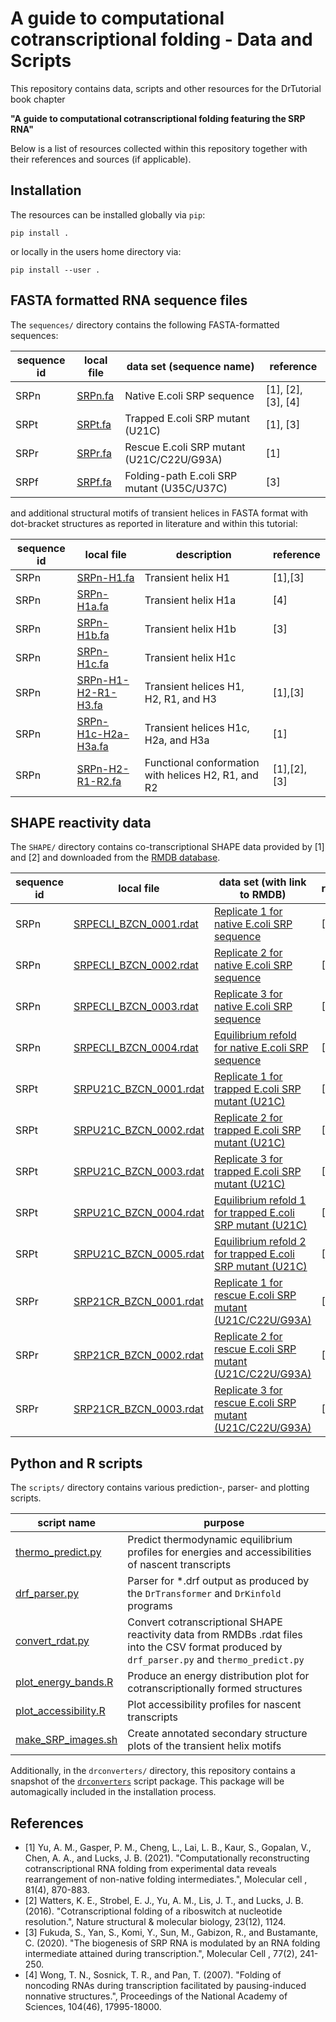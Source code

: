 # A guide to computational cotranscriptional folding - Data and Scripts

This repository contains data, scripts and other resources for the DrTutorial
book chapter

**"A guide to computational cotranscriptional folding featuring the SRP RNA"**

Below is a list of resources collected within this repository together with
their references and sources (if applicable).

## Installation

The resources can be installed globally via `pip`:

```
pip install .
```

or locally in the users home directory via:

```
pip install --user .
```


## FASTA formatted RNA sequence files

The `sequences/` directory contains the following FASTA-formatted
sequences:

| sequence id | local file | data set (sequence name) | reference |
| ----------- | ---------- | ------------------------ | --------- |
| SRPn | [SRPn.fa](sequences/SRPn.fa) | Native E.coli SRP sequence | [1], [2], [3], [4] |
| SRPt | [SRPt.fa](sequences/SRPt.fa) | Trapped E.coli SRP mutant (U21C) | [1], [3] |
| SRPr | [SRPr.fa](sequences/SRPr.fa) | Rescue E.coli SRP mutant (U21C/C22U/G93A) | [1] |
| SRPf | [SRPf.fa](sequences/SRPf.fa) | Folding-path E.coli SRP mutant (U35C/U37C) | [3] |

and additional structural motifs of transient helices in
FASTA format with dot-bracket structures as reported in
literature and within this tutorial:

| sequence id | local file | description | reference |
| ----------- | ---------- | ----------- | --------- |
| SRPn | [SRPn-H1.fa](sequences/SRPn-H1.fa) | Transient helix H1 | [1],[3] |
| SRPn | [SRPn-H1a.fa](sequences/SRPn-H1a.fa) | Transient helix H1a | [4] |
| SRPn | [SRPn-H1b.fa](sequences/SRPn-H1b.fa) | Transient helix H1b | [3] |
| SRPn | [SRPn-H1c.fa](sequences/SRPn-H1c.fa) | Transient helix H1c |  |
| SRPn | [SRPn-H1-H2-R1-H3.fa](sequences/SRPn-H1-H2-R1-H3.fa) | Transient helices H1, H2, R1, and H3 | [1],[3] |
| SRPn | [SRPn-H1c-H2a-H3a.fa](sequences/SRPn-H1c-H2a-H3a.fa) | Transient helices H1c, H2a, and H3a | [1] |
| SRPn | [SRPn-H2-R1-R2.fa](sequences/SRPn-H2-R1-R2.fa) | Functional conformation with helices H2, R1, and R2 | [1],[2],[3] |


## SHAPE reactivity data

The `SHAPE/` directory contains co-transcriptional SHAPE data provided by [1] and [2] and downloaded from
the [RMDB database](https://rmdb.stanford.edu/).

| sequence id | local file | data set (with link to RMDB) | reference |
| ----------- | ---------- | ---------------------------- | --------- |
| SRPn | [SRPECLI_BZCN_0001.rdat](SHAPE/SRPECLI_BZCN_0001.rdat)  |  [Replicate 1 for native E.coli SRP sequence](https://rmdb.stanford.edu/detail/SRPECLI_BZCN_0001) | [2] |
| SRPn | [SRPECLI_BZCN_0002.rdat](SHAPE/SRPECLI_BZCN_0002.rdat)  |  [Replicate 2 for native E.coli SRP sequence](https://rmdb.stanford.edu/detail/SRPECLI_BZCN_0002) | [2] |
| SRPn | [SRPECLI_BZCN_0003.rdat](SHAPE/SRPECLI_BZCN_0003.rdat)  |  [Replicate 3 for native E.coli SRP sequence](https://rmdb.stanford.edu/detail/SRPECLI_BZCN_0003) | [2] |
| SRPn | [SRPECLI_BZCN_0004.rdat](SHAPE/SRPECLI_BZCN_0004.rdat)  |  [Equilibrium refold for native E.coli SRP sequence](https://rmdb.stanford.edu/detail/SRPECLI_BZCN_0004) | [2] |
| SRPt | [SRPU21C_BZCN_0001.rdat](SHAPE/SRPU21C_BZCN_0001.rdat)  |  [Replicate 1 for trapped E.coli SRP mutant (U21C)](https://rmdb.stanford.edu/detail/SRPU21C_BZCN_0001) | [1] |
| SRPt | [SRPU21C_BZCN_0002.rdat](SHAPE/SRPU21C_BZCN_0002.rdat)  |  [Replicate 2 for trapped E.coli SRP mutant (U21C)](https://rmdb.stanford.edu/detail/SRPU21C_BZCN_0002) | [1] |
| SRPt | [SRPU21C_BZCN_0003.rdat](SHAPE/SRPU21C_BZCN_0003.rdat)  |  [Replicate 3 for trapped E.coli SRP mutant (U21C)](https://rmdb.stanford.edu/detail/SRPU21C_BZCN_0003) | [1] |
| SRPt | [SRPU21C_BZCN_0004.rdat](SHAPE/SRPU21C_BZCN_0004.rdat)  |  [Equilibrium refold 1 for trapped E.coli SRP mutant (U21C)](https://rmdb.stanford.edu/detail/SRPU21C_BZCN_0004) | [1] |
| SRPt | [SRPU21C_BZCN_0005.rdat](SHAPE/SRPU21C_BZCN_0005.rdat)  |  [Equilibrium refold 2 for trapped E.coli SRP mutant (U21C)](https://rmdb.stanford.edu/detail/SRPU21C_BZCN_0005) | [1] |
| SRPr | [SRP21CR_BZCN_0001.rdat](SHAPE/SRP21CR_BZCN_0001.rdat)  |  [Replicate 1 for rescue E.coli SRP mutant (U21C/C22U/G93A)](https://rmdb.stanford.edu/detail/SRP21CR_BZCN_0001) | [1] |
| SRPr | [SRP21CR_BZCN_0002.rdat](SHAPE/SRP21CR_BZCN_0002.rdat)  |  [Replicate 2 for rescue E.coli SRP mutant (U21C/C22U/G93A)](https://rmdb.stanford.edu/detail/SRP21CR_BZCN_0002) | [1] |
| SRPr | [SRP21CR_BZCN_0003.rdat](SHAPE/SRP21CR_BZCN_0003.rdat)  |  [Replicate 3 for rescue E.coli SRP mutant (U21C/C22U/G93A)](https://rmdb.stanford.edu/detail/SRP21CR_BZCN_0003) | [1] |


## Python and R scripts

The `scripts/` directory contains various prediction-, parser- and plotting scripts.

| script name | purpose |
| ----------- | ------- |
| [thermo_predict.py](scripts/thermo_predict.py) | Predict thermodynamic equilibrium profiles for energies and accessibilities of nascent transcripts |
| [drf_parser.py](scripts/drf_parser.py) | Parser for *.drf output as produced by the `DrTransformer` and `DrKinfold` programs |
| [convert_rdat.py](scripts/convert_rdat.py) | Convert cotranscriptional SHAPE reactivity data from RMDBs .rdat files into the CSV format produced by `drf_parser.py` and `thermo_predict.py` |
| [plot_energy_bands.R](scripts/plot_energy_bands.R) | Produce an energy distribution plot for cotranscriptionally formed structures |
| [plot_accessibility.R](scripts/plot_accessibility.R) | Plot accessibility profiles for nascent transcripts |
| [make_SRP_images.sh](scripts/make_SRP_images.sh) | Create annotated secondary structure plots of the transient helix motifs |

Additionally, in the `drconverters/` directory, this repository contains a snapshot of the
[`drconverters`](https://github.com/bad-ants-fleet/drconverters) script package. This package
will be automagically included in the installation process.

## References

- [1] Yu, A. M., Gasper, P. M., Cheng, L., Lai, L. B., Kaur, S., Gopalan, V.,
Chen, A. A., and Lucks, J. B. (2021). "Computationally reconstructing
cotranscriptional RNA folding from experimental data reveals rearrangement
of non-native folding intermediates.", Molecular cell , 81(4), 870-883.
- [2] Watters, K. E., Strobel, E. J., Yu, A. M., Lis, J. T., and Lucks, J. B.
(2016). "Cotranscriptional folding of a riboswitch at nucleotide resolution.",
Nature structural & molecular biology, 23(12), 1124.
- [3] Fukuda, S., Yan, S., Komi, Y., Sun, M., Gabizon, R., and Bustamante, C.
(2020). "The biogenesis of SRP RNA is modulated by an RNA folding intermediate
attained during transcription.", Molecular Cell , 77(2), 241-250.
- [4] Wong, T. N., Sosnick, T. R., and Pan, T. (2007). "Folding of noncoding
RNAs during transcription facilitated by pausing-induced nonnative structures.",
Proceedings of the National Academy of Sciences, 104(46), 17995-18000.
